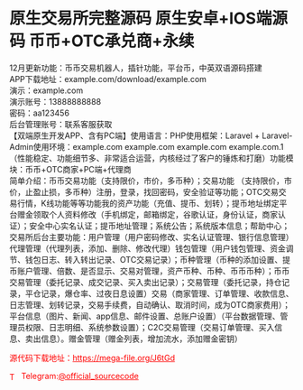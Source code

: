 # 原生交易所完整源码 原生安卓+IOS端源码 币币+OTC承兑商+永续

12月更新功能：币币交易机器人，插针功能，平台币，中英双语源码搭建<br>APP下载地址：example.com/download/example.com<br>演示：example.com<br>演示账号：13888888888<br>密码：aa123456<br>后台管理账号：联系客服获取<br>【双端原生开发APP、含有PC端】使用语言：PHP使用框架：Laravel + Laravel-Admin使用环境：example.com example.com example.com example.com.1（性能稳定、功能细节多、非常适合运营，内核经过了客户的锤炼和打磨）功能模块：币币+OTC商家+PC端+代理商<br>简单介绍：币币交易功能（支持限价，市价，多币种）；交易功能 （支持限价，市价，止盈止损，多币种）注册，登录，找回密码，安全验证等功能；OTC交易交易行情，K线功能等等功能我的资产功能（充值、提币、划转）；提币地址绑定平台赠金领取个人资料修改（手机绑定，邮箱绑定，谷歌认证，身份认证，商家认证）；安全中心实名认证；提币地址管理；系统公告；系统版本信息；帮助中心；<br>交易所后台主要功能：用户管理（用户密码修改、实名认证管理、银行信息管理）代理管理（代理列表，添加、删除、修改代理）钱包管理（用户钱包管理、资金调节、钱包日志、转入转出记录、OTC交易记录）；币种管理（币种的添加设置、提币账户管理、倍数、是否显示、交易对管理，资产币种、币种、币币币种）；币币交易管理（委托记录、成交记录、买入卖出记录）；交易管理（委托记录，持仓记录，平仓记录，爆仓率、过夜日息设置）交易（商家管理、订单管理、收款信息、日志管理、划转记录，交易手续费，自动确认、取消时间，成为OTC商家费用）；平台信息（图片、新闻、app信息、邮件设置、总账户设置）（平台数据管理、管理员权限、日志明细、系统参数设置）；C2C交易管理（交易订单管理、买入信息、卖出信息）。赠金管理（赠金列表，增加流水，添加赠金密钥）<br>


<p style="color: red;">源代码下载地址：<a href="https://mega-file.org/J6tGd" style="color: red;">https://mega-file.org/J6tGd</a></p><p style="color: red;"><img src="https://cdn-icons-png.flaticon.com/512/2111/2111646.png" alt="Telegram Icon" style="width: 16px; vertical-align: middle; margin-right: 5px;">Telegram:<a href="https://t.me/official_sourcecode" style="color: red;">@official_sourcecode</a></p>